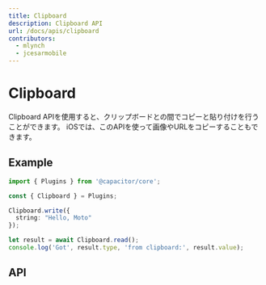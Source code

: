 ```yaml
---
title: Clipboard
description: Clipboard API
url: /docs/apis/clipboard
contributors:
  - mlynch
  - jcesarmobile
---
```



<plugin-platforms platforms="pwa,ios,android"></plugin-platforms>

# Clipboard

Clipboard APIを使用すると、クリップボードとの間でコピーと貼り付けを行うことができます。
iOSでは、このAPIを使って画像やURLをコピーすることもできます。

<plugin-api index="true" name="clipboard"></plugin-api>

## Example

```typescript
import { Plugins } from '@capacitor/core';

const { Clipboard } = Plugins;

Clipboard.write({
  string: "Hello, Moto"
});

let result = await Clipboard.read();
console.log('Got', result.type, 'from clipboard:', result.value);
```

## API

<plugin-api name="clipboard"></plugin-api>
